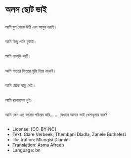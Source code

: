 # অলস ছোট ভাই

##
আমি ঘুম থেকে উঠি এবং আগুন ধরাই।

##
আমি কিছু পানি ফুটাই।

##
আমি লাকড়ি কাটি।

##
আমি পাত্রের ভিতরে খুন্তি দিয়ে নাড়াই।

##
আমি মেঝে ঝাড়ু দেই।

##
আমি থালাবাসন ধুই।

##
আমি কেন এত কঠোর পরিশ্রম করি... ... যেখানে আমার ভাই খেলাধুলায় ব্যস্ত?

##
* License: [CC-BY-NC]
* Text: Clare Verbeek, Thembani Dladla, Zanele Buthelezi
* Illustration: Mlungisi Dlamini
* Translation: Asma Afreen
* Language: bn
